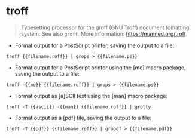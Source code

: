 # troff

> Typesetting processor for the groff (GNU Troff) document fomatting system.
> See also `groff`.
> More information: <https://manned.org/troff>.

- Format output for a PostScript printer, saving the output to a file:

`troff {{filename.roff}} | grops > {{filename.ps}}`


- Format output for a PostScript printer using the [me] macro package, saving the output to a file:

`troff -{{me}} {{filename.roff}} | grops > {{filename.ps}}`

- Format output as [a]SCII text using the [man] macro package:

`troff -T {{ascii}} -{{man}} {{filename.roff}} | grotty`

- Format output as a [pdf] file, saving the output to a file:

`troff -T {{pdf}} {{filename.roff}} | gropdf > {{filename.pdf}}`
